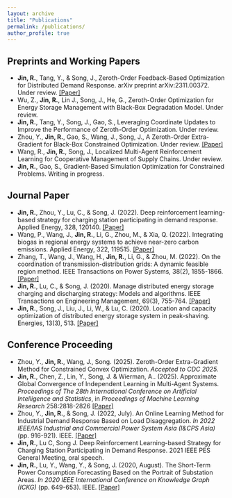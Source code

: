 ```yaml
---
layout: archive
title: "Publications"
permalink: /publications/
author_profile: true
---
```

<!--
{% if author.googlescholar %}
  You can also find my articles on <u><a href="{{author.googlescholar}}">my Google Scholar profile</a>.</u>
{% endif %}

{% include base_path %}

{% for post in site.publications reversed %}
  {% include archive-single.html %}
{% endfor %}

-->
## Preprints and Working Papers
* **Jin, R.**, Tang, Y., & Song, J., Zeroth-Order Feedback-Based Optimization for Distributed Demand Response. arXiv preprint arXiv:2311.00372. Under review. [[Paper]](https://arxiv.org/abs/2311.00372)
* Wu, Z., **Jin, R.**, Lin J., Song, J., He, G., Zeroth-Order Optimization for Energy Storage Management with Black-Box Degradation Model. Under review.
* **Jin, R.**, Tang, Y., Song, J., Gao, S., Leveraging Coordinate Updates to Improve the Performance of Zeroth-Order Optimization. Under review.
* Zhou, Y., **Jin, R.**, Gao, S., Wang, J., Song, J., A Zeroth-Order Extra-Gradient for Black-Box Constrained Optimization. Under review. [[Paper]](https://arxiv.org/abs/2506.20546)
* Wang, R., **Jin, R.**, Song, J., Localized Multi-Agent Reinforcement Learning for Cooperative Management of Supply Chains. Under review.
* **Jin, R.**, Gao, S., Gradient-Based Simulation Optimization for Constrained Problems. Writing in progress.


## Journal Paper
* **Jin, R.**, Zhou, Y., Lu, C., & Song, J. (2022). Deep reinforcement learning-based strategy for charging station participating in demand response. Applied Energy, 328, 120140. [[Paper]](https://www.sciencedirect.com/science/article/pii/S0306261922013976?casa_token=L57P-gkEyQQAAAAA:0MT07F7KBw0nD44qovmA3ttw67dHqLZHuOBfTe-Bbb7U_-yxckeVjWS9TxLxAZLJMqYOef5M)
* Wang, P., Wang, J., **Jin, R.**, Li, G., Zhou, M., & Xia, Q. (2022). Integrating biogas in regional energy systems to achieve near-zero carbon emissions. Applied Energy, 322, 119515. [[Paper]](https://www.sciencedirect.com/science/article/abs/pii/S0306261922008364)
* Zhang, T., Wang, J., Wang, H., **Jin, R.**, Li, G., & Zhou, M. (2022). On the coordination of transmission-distribution grids: A dynamic feasible region method. IEEE Transactions on Power Systems, 38(2), 1855-1866. [[Paper]](https://ieeexplore.ieee.org/abstract/document/9852714?casa_token=gfCtJmKDqSEAAAAA:7OrqfopSEH54R2bKU7mHI0wIV1EmmvKLfRnKuemgwrHRzdc_fkxcYk3vpPKUk8fyVgCSV4Y)
* **Jin, R.**, Lu, C., & Song, J. (2020). Manage distributed energy storage charging and discharging strategy: Models and algorithms. IEEE Transactions on Engineering Management, 69(3), 755-764. [[Paper]](https://ieeexplore.ieee.org/abstract/document/9160967?casa_token=x7UGOYnuYtoAAAAA:HWLlTMT5ucoiLkCO8OCMJHTAvxJH-faN7KAmnXFhcVxXNYtdJi65qXvmmsZ_IRFuIJxbFe0)
* **Jin, R.**, Song, J., Liu, J., Li, W., & Lu, C. (2020). Location and capacity optimization of distributed energy storage system in peak-shaving. Energies, 13(3), 513. [[Paper]](https://www.mdpi.com/1996-1073/13/3/513)


## Conference Proceeding
* Zhou, Y., **Jin, R.**, Wang, J., Song. (2025). Zeroth-Order Extra-Gradient Method for Constrained Convex Optimization. <i>Accepted to CDC 2025.</i>
* **Jin, R.**, Chen, Z., Lin, Y., Song, J. &amp; Wierman, A.. (2025). Approximate Global Convergence of Independent Learning in Multi-Agent Systems. <i>Proceedings of The 28th International Conference on Artificial Intelligence and Statistics</i>, in <i>Proceedings of Machine Learning Research</i> 258:2818-2826 [[Paper]](https://proceedings.mlr.press/v258/jin25a.html)
* Zhou, Y., **Jin, R.**, & Song, J. (2022, July). An Online Learning Method for Industrial Demand Response Based on Load Disaggregation. <i>In 2022 IEEE/IAS Industrial and Commercial Power System Asia (I&CPS Asia)</i> (pp. 916-921). IEEE. [[Paper]](https://ieeexplore.ieee.org/abstract/document/9949833?casa_token=4Heu5o8irX4AAAAA:swNwIuRJ_dmPuwYu0lKnjMhj2BqnlkhZbB1yF4F1_whPGQ98RYJA_QejkwtGMylu0e4NRIc)
* **Jin, R.**, Lu C, Song J. Deep Reinforcement Learning-based Strategy for Charging Station Participating in Demand Response. 2021 IEEE PES General Meeting, oral speech.
* **Jin, R.**, Lu, Y., Wang, Y., & Song, J. (2020, August). The Short-Term Power Consumption Forecasting Based on the Portrait of Substation Areas. <i>In 2020 IEEE International Conference on Knowledge Graph (ICKG)</i> (pp. 649-653). IEEE. [[Paper]](https://ieeexplore.ieee.org/document/9194534)
